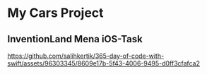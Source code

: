 # My Cars Project
## InventionLand Mena iOS-Task
https://github.com/salihkertik/365-day-of-code-with-swift/assets/96303345/8609e17b-5f43-4006-9495-d0ff3cfafca2
